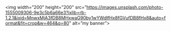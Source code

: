 <p align=”center”>

<img width=”200" height=”200" src=”https://images.unsplash.com/photo-1555009306-9e3c5b6a66e3?ixlib=rb-1.2.1&ixid=MnwxMjA3fDB8MHxwaG90by1wYWdlfHx8fGVufDB8fHx8&auto=format&fit=crop&w=464&q=80" alt=”my banner”>

</p>
